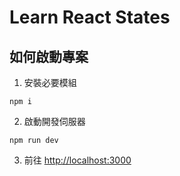 # Learn React States

## 如何啟動專案

1. 安裝必要模組

```shell
npm i
```

2. 啟動開發伺服器

```shell
npm run dev
```

3. 前往 [http://localhost:3000](http://localhost:3000)